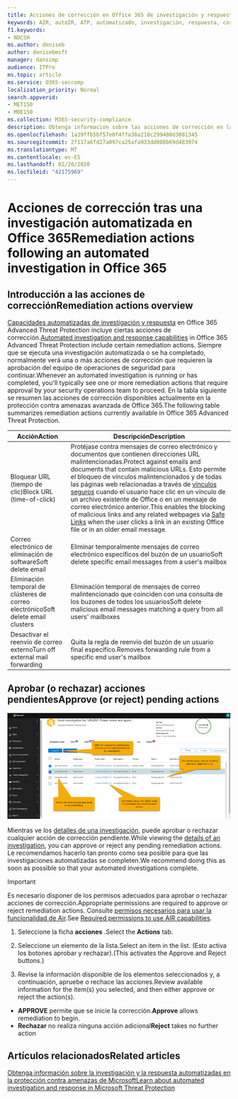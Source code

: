 ```yaml
---
title: Acciones de corrección en Office 365 de investigación y respuesta automatizadas
keywords: AIR, autoIR, ATP, automatizado, investigación, respuesta, corrección, amenazas, avanzadas, amenazas, protección
f1.keywords:
- NOCSH
ms.author: deniseb
author: denisebmsft
manager: dansimp
audience: ITPro
ms.topic: article
ms.service: O365-seccomp
localization_priority: Normal
search.appverid:
- MET150
- MOE150
ms.collection: M365-security-compliance
description: Obtenga información sobre las acciones de corrección en la investigación automatizada y las capacidades de respuesta en Office 365 Advanced Threat Protection Plan 2.
ms.openlocfilehash: 1a39ffb5bf57e0f4ffa38a210c299480d3081345
ms.sourcegitcommit: 2f117a6fd27a097ca25afa933dd088b69d483974
ms.translationtype: MT
ms.contentlocale: es-ES
ms.lasthandoff: 02/20/2020
ms.locfileid: "42175969"
---
```

# <a name="remediation-actions-following-an-automated-investigation-in-office-365"></a><span data-ttu-id="8e989-104">Acciones de corrección tras una investigación automatizada en Office 365</span><span class="sxs-lookup"><span data-stu-id="8e989-104">Remediation actions following an automated investigation in Office 365</span></span>

## <a name="remediation-actions-overview"></a><span data-ttu-id="8e989-105">Introducción a las acciones de corrección</span><span class="sxs-lookup"><span data-stu-id="8e989-105">Remediation actions overview</span></span>

<span data-ttu-id="8e989-106">[Capacidades automatizadas de investigación y respuesta](https://docs.microsoft.com/microsoft-365/security/office-365-security/office-365-air) en Office 365 Advanced Threat Protection incluye ciertas acciones de corrección.</span><span class="sxs-lookup"><span data-stu-id="8e989-106">[Automated investigation and response capabilities](https://docs.microsoft.com/microsoft-365/security/office-365-security/office-365-air) in Office 365 Advanced Threat Protection include certain remediation actions.</span></span> <span data-ttu-id="8e989-107">Siempre que se ejecuta una investigación automatizada o se ha completado, normalmente verá una o más acciones de corrección que requieren la aprobación del equipo de operaciones de seguridad para continuar.</span><span class="sxs-lookup"><span data-stu-id="8e989-107">Whenever an automated investigation is running or has completed, you'll typically see one or more remediation actions that require approval by your security operations team to proceed.</span></span> <span data-ttu-id="8e989-108">En la tabla siguiente se resumen las acciones de corrección disponibles actualmente en la protección contra amenazas avanzada de Office 365.</span><span class="sxs-lookup"><span data-stu-id="8e989-108">The following table summarizes remediation actions currently available in Office 365 Advanced Threat Protection.</span></span> 

|<span data-ttu-id="8e989-109">Acción</span><span class="sxs-lookup"><span data-stu-id="8e989-109">Action</span></span> | <span data-ttu-id="8e989-110">Descripción</span><span class="sxs-lookup"><span data-stu-id="8e989-110">Description</span></span> |
|-----|-----|
|<span data-ttu-id="8e989-111">Bloquear URL (tiempo de clic)</span><span class="sxs-lookup"><span data-stu-id="8e989-111">Block URL (time-of-click)</span></span> |<span data-ttu-id="8e989-112">Protéjase contra mensajes de correo electrónico y documentos que contienen direcciones URL malintencionadas.</span><span class="sxs-lookup"><span data-stu-id="8e989-112">Protect against emails and documents that contain malicious URLs.</span></span> <span data-ttu-id="8e989-113">Esto permite el bloqueo de vínculos malintencionados y de todas las páginas web relacionadas a través de [vínculos seguros](https://docs.microsoft.com/microsoft-365/security/office-365-security/atp-safe-links) cuando el usuario hace clic en un vínculo de un archivo existente de Office o en un mensaje de correo electrónico anterior.</span><span class="sxs-lookup"><span data-stu-id="8e989-113">This enables the blocking of malicious links and any related webpages via [Safe Links](https://docs.microsoft.com/microsoft-365/security/office-365-security/atp-safe-links) when the user clicks a link in an existing Office file or in an older email message.</span></span> |
|<span data-ttu-id="8e989-114">Correo electrónico de eliminación de software</span><span class="sxs-lookup"><span data-stu-id="8e989-114">Soft delete email</span></span>  |<span data-ttu-id="8e989-115">Eliminar temporalmente mensajes de correo electrónico específicos del buzón de un usuario</span><span class="sxs-lookup"><span data-stu-id="8e989-115">Soft delete specific email messages from a user's mailbox</span></span>|
|<span data-ttu-id="8e989-116">Eliminación temporal de clústeres de correo electrónico</span><span class="sxs-lookup"><span data-stu-id="8e989-116">Soft delete email clusters</span></span>  |<span data-ttu-id="8e989-117">Eliminación temporal de mensajes de correo malintencionado que coinciden con una consulta de los buzones de todos los usuarios</span><span class="sxs-lookup"><span data-stu-id="8e989-117">Soft delete malicious email messages matching a query from all users' mailboxes</span></span>|
|<span data-ttu-id="8e989-118">Desactivar el reenvío de correo externo</span><span class="sxs-lookup"><span data-stu-id="8e989-118">Turn off external mail forwarding</span></span> |<span data-ttu-id="8e989-119">Quita la regla de reenvío del buzón de un usuario final específico.</span><span class="sxs-lookup"><span data-stu-id="8e989-119">Removes forwarding rule from a specific end user's mailbox</span></span>|

## <a name="approve-or-reject-pending-actions"></a><span data-ttu-id="8e989-120">Aprobar (o rechazar) acciones pendientes</span><span class="sxs-lookup"><span data-stu-id="8e989-120">Approve (or reject) pending actions</span></span>

![Página de acción de investigaciones de aire](../../media/air-investigationactionspage.png)

<span data-ttu-id="8e989-122">Mientras ve los [detalles de una investigación](air-view-investigation-results.md), puede aprobar o rechazar cualquier acción de corrección pendiente.</span><span class="sxs-lookup"><span data-stu-id="8e989-122">While viewing the [details of an investigation](air-view-investigation-results.md), you can approve or reject any pending remediation actions.</span></span> <span data-ttu-id="8e989-123">Le recomendamos hacerlo tan pronto como sea posible para que las investigaciones automatizadas se completen.</span><span class="sxs-lookup"><span data-stu-id="8e989-123">We recommend doing this as soon as possible so that your automated investigations complete.</span></span>

> [!IMPORTANT]
> <span data-ttu-id="8e989-124">Es necesario disponer de los permisos adecuados para aprobar o rechazar acciones de corrección.</span><span class="sxs-lookup"><span data-stu-id="8e989-124">Appropriate permissions are required to approve or reject remediation actions.</span></span> <span data-ttu-id="8e989-125">Consulte [permisos necesarios para usar la funcionalidad de Air](automated-investigation-response-office.md#required-permissions-to-use-air-capabilities).</span><span class="sxs-lookup"><span data-stu-id="8e989-125">See [Required permissions to use AIR capabilities](automated-investigation-response-office.md#required-permissions-to-use-air-capabilities).</span></span>

1. <span data-ttu-id="8e989-126">Seleccione la ficha **acciones** .</span><span class="sxs-lookup"><span data-stu-id="8e989-126">Select the **Actions** tab.</span></span>

2. <span data-ttu-id="8e989-127">Seleccione un elemento de la lista.</span><span class="sxs-lookup"><span data-stu-id="8e989-127">Select an item in the list.</span></span> <span data-ttu-id="8e989-128">(Esto activa los botones aprobar y rechazar).</span><span class="sxs-lookup"><span data-stu-id="8e989-128">(This activates the Approve and Reject buttons.)</span></span>

3. <span data-ttu-id="8e989-129">Revise la información disponible de los elementos seleccionados y, a continuación, apruebe o rechace las acciones.</span><span class="sxs-lookup"><span data-stu-id="8e989-129">Review available information for the item(s) you selected, and then either approve or reject the action(s).</span></span> 

 - <span data-ttu-id="8e989-130">**APPROVE** permite que se inicie la corrección.</span><span class="sxs-lookup"><span data-stu-id="8e989-130">**Approve** allows remediation to begin.</span></span>
 - <span data-ttu-id="8e989-131">**Rechazar** no realiza ninguna acción adicional</span><span class="sxs-lookup"><span data-stu-id="8e989-131">**Reject** takes no further action</span></span>

## <a name="related-articles"></a><span data-ttu-id="8e989-132">Artículos relacionados</span><span class="sxs-lookup"><span data-stu-id="8e989-132">Related articles</span></span>

[<span data-ttu-id="8e989-133">Obtenga información sobre la investigación y la respuesta automatizadas en la protección contra amenazas de Microsoft</span><span class="sxs-lookup"><span data-stu-id="8e989-133">Learn about automated investigation and response in Microsoft Threat Protection</span></span>](https://docs.microsoft.com/microsoft-365/security/mtp/mtp-autoir)